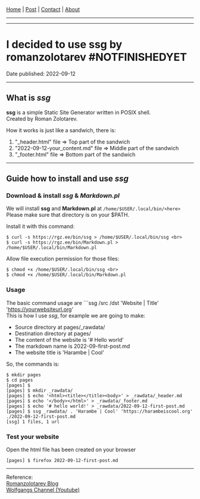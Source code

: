 <nav>
<a href="../index.html">Home</a>
|
<a href="../post.html">Post</a>
|
<a href="../contact.html">Contact</a>
|
<a href="../about.html">About</a>
</nav>
</header>
<hr><hr>
<main>
<!-- Your Content Start After This Line -->


# I decided to use ssg by romanzolotarev #NOTFINISHEDYET

Date published: 2022-09-12

---

## What is *ssg*

**ssg** is a simple Static Site Generator written in POSIX shell. <br>
Created by Roman Zolotarev.

How it works is just like a sandwich, there is:

1. "_header.html" file 			=> Top part of the sandwich
2. "2022-09-12-your_content.md" file 	=> Middle part of the sandwich
3. "_footer.html" file 			=> Bottom part of the sandwich

---

## Guide how to install and use *ssg*

### Download & install *ssg* & *Markdown.pl*

We will install **ssg** and **Markdown.pl** at ```/home/$USER/.local/bin/<here>``` <br> 
Please make sure that directory is on your $PATH.

Install it with this command:

```
$ curl -s https://rgz.ee/bin/ssg > /home/$USER/.local/bin/ssg <br>
$ curl -s https://rgz.ee/bin/Markdown.pl > /home/$USER/.local/bin/Markdown.pl
```

Allow file execution permission for those files:

```
$ chmod +x /home/$USER/.local/bin/ssg <br>
$ chmod +x /home/$USER/.local/bin/Markdown.pl
```

### Usage

The basic command usage are ```ssg /src /dst 'Website | Title' 'https://yourwebsiteurl.org' <br>
This is how I use *ssg*, for example we are going to make:

* Source directory at pages/_rawdata/
* Destination directory at pages/
* The content of the website is '# Hello world'
* The markdown name is 2022-09-first-post.md
* The website title is 'Harambe | Cool'

So, the commands is:

```
$ mkdir pages 
$ cd pages
[pages] $ 
[pages] $ mkdir _rawdata/
[pages] $ echo '<html><title></title><body>' > _rawdata/_header.md
[pages] $ echo '</body></html>' > _rawdata/_footer.md
[pages] $ echo '# hello world!' > _rawdata/2022-09-12-first-post.md
[pages] $ ssg _rawdata/ . 'Harambe | Cool' 'https://harambeiscool.org'
./2022-09-12-first-post.md
[ssg] 1 files, 1 url
```

### Test your website
 
Open the html file has been created on your browser

```
[pages] $ firefox 2022-09-12-first-post.md
```
---

Reference: <br>
[Romanzolotarev Blog](https://romanzolotarev.com/ssg.html) <br>
[Wolfgangs Channel (Youtube)](https://www.youtube.com/watch?v=N_ttw2Dihn8)
